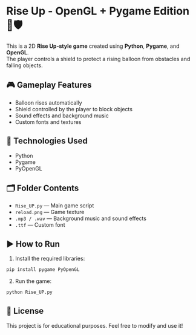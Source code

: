 # Rise Up - OpenGL + Pygame Edition 🎈🛡️

This is a 2D **Rise Up-style game** created using **Python**, **Pygame**, and **OpenGL**.  
The player controls a shield to protect a rising balloon from obstacles and falling objects.

## 🎮 Gameplay Features

- Balloon rises automatically
- Shield controlled by the player to block objects
- Sound effects and background music
- Custom fonts and textures

## 🧠 Technologies Used

- Python
- Pygame
- PyOpenGL

## 🗂️ Folder Contents

- `Rise_UP.py` — Main game script
- `reload.png` — Game texture
- `.mp3 / .wav` — Background music and sound effects
- `.ttf` — Custom font

## ▶️ How to Run

1. Install the required libraries:

```bash
pip install pygame PyOpenGL
```

2. Run the game:

```bash
python Rise_UP.py
```

## 📜 License

This project is for educational purposes. Feel free to modify and use it!
